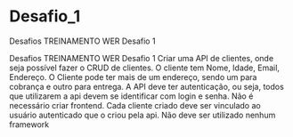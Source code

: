# Desafio_1
Desafios TREINAMENTO WER Desafio 1

Desafios TREINAMENTO WER
Desafio 1
Criar uma API de clientes, onde seja possível fazer o CRUD de clientes. 
O cliente tem Nome, Idade, Email, Endereço. 
O Cliente pode ter mais de um endereço, sendo um para cobrança e outro para entrega. 
A API deve ter autenticação, ou seja, todos que utilizarem a api devem se identificar com login e senha. 
Não é necessário criar frontend. 
Cada cliente criado deve ser vinculado ao usuário autenticado que o criou pela api. 
Não deve ser utilizado nenhum framework
